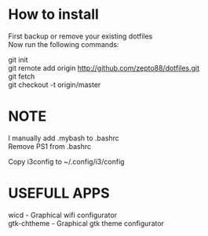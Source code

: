 # How to install
First backup or remove your existing dotfiles<br />
Now run the following commands:<br />

git init<br />
git remote add origin http://github.com/zepto88/dotfiles.git<br />
git fetch<br />
git checkout -t origin/master<br />

# NOTE
I manually add .mybash to .bashrc<br />
Remove PS1 from .bashrc<br />

Copy i3config to ~/.config/i3/config<br />

# USEFULL APPS
wicd - Graphical wifi configurator<br />
gtk-chtheme - Graphical gtk theme configurator<br />
